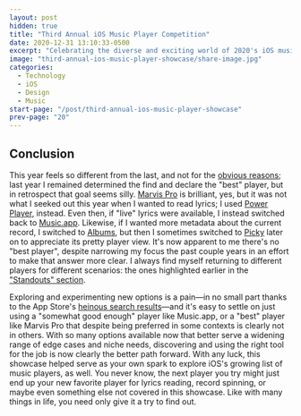 ```yaml
---
layout: post
hidden: true
title: "Third Annual iOS Music Player Competition"
date: 2020-12-31 13:10:33-0500
excerpt: "Celebrating the diverse and exciting world of 2020's iOS music players."
image: "third-annual-ios-music-player-showcase/share-image.jpg"
categories:
  - Technology
  - iOS
  - Design
  - Music
start-page: "/post/third-annual-ios-music-player-showcase"
prev-page: "20"
---
```


## Conclusion

This year feels so different from the last, and not for the [obvious reasons](https://en.wikipedia.org/wiki/Coronavirus_disease_2019); last year I remained determined the find and declare the "best" player, but in retrospect that goal seems silly. [Marvis Pro] is brilliant, yes, but it was not what I seeked out this year when I wanted to read lyrics; I used [Power Player], instead. Even then, if "live" lyrics were available, I instead switched back to [Music.app]. Likewise, if I wanted more metadata about the current record, I switched to [Albums], but then I sometimes switched to [Picky] later on to appreciate its pretty player view. It's now apparent to me there's no "best player", despite narrowing my focus the past couple years in an effort to make that answer more clear. I always find myself returning to different players for different scenarios: the ones highlighted earlier in the ["Standouts" section](/post/third-annual-ios-music-player-showcase/20).

Exploring and experimenting new options is a pain—in no small part thanks to the App Store's [heinous search results](https://www.hostdime.com/blog/fix-the-app-store/)—and it's easy to settle on just using a "somewhat good enough" player like Music.app, or a "best" player like Marvis Pro that despite being preferred in some contexts is clearly not in others. With so many options available now that better serve a widening range of edge cases and niche needs, discovering and using the right tool for the job is now clearly the better path forward. With any luck, this showcase helped serve as your own spark to explore iOS's growing list of music players, as well. You never know, the next player you try might just end up your new favorite player for lyrics reading, record spinning, or maybe even something else not covered in this showcase. Like with many things in life, you need only give it a try to find out.

[Albums]: https://apps.apple.com/us/app/albums-album-focused-player/id1469948986
[Marvis Pro]: https://appaddy.wixsite.com/marvis
[Music.app]: /post/third-annual-ios-music-player-showcase/12
[Picky]: https://apps.apple.com/us/app/picky-music-player/id497110916
[Power Player]: https://powerplayer.evenwerk.com